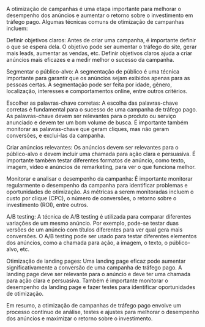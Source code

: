 A otimização de campanhas é uma etapa importante para melhorar o desempenho dos anúncios e aumentar o retorno sobre o investimento em tráfego pago. Algumas técnicas comuns de otimização de campanhas incluem:

Definir objetivos claros: Antes de criar uma campanha, é importante definir o que se espera dela. O objetivo pode ser aumentar o tráfego do site, gerar mais leads, aumentar as vendas, etc. Definir objetivos claros ajuda a criar anúncios mais eficazes e a medir melhor o sucesso da campanha.

Segmentar o público-alvo: A segmentação de público é uma técnica importante para garantir que os anúncios sejam exibidos apenas para as pessoas certas. A segmentação pode ser feita por idade, gênero, localização, interesses e comportamentos online, entre outros critérios.

Escolher as palavras-chave corretas: A escolha das palavras-chave corretas é fundamental para o sucesso de uma campanha de tráfego pago. As palavras-chave devem ser relevantes para o produto ou serviço anunciado e devem ter um bom volume de busca. É importante também monitorar as palavras-chave que geram cliques, mas não geram conversões, e excluí-las da campanha.

Criar anúncios relevantes: Os anúncios devem ser relevantes para o público-alvo e devem incluir uma chamada para ação clara e persuasiva. É importante também testar diferentes formatos de anúncio, como texto, imagem, vídeo e anúncios de remarketing, para ver o que funciona melhor.

Monitorar e analisar o desempenho da campanha: É importante monitorar regularmente o desempenho da campanha para identificar problemas e oportunidades de otimização. As métricas a serem monitoradas incluem o custo por clique (CPC), o número de conversões, o retorno sobre o investimento (ROI), entre outros.

A/B testing: A técnica de A/B testing é utilizada para comparar diferentes variações de um mesmo anúncio. Por exemplo, pode-se testar duas versões de um anúncio com títulos diferentes para ver qual gera mais conversões. O A/B testing pode ser usado para testar diferentes elementos dos anúncios, como a chamada para ação, a imagem, o texto, o público-alvo, etc.

Otimização de landing pages: Uma landing page eficaz pode aumentar significativamente a conversão de uma campanha de tráfego pago. A landing page deve ser relevante para o anúncio e deve ter uma chamada para ação clara e persuasiva. Também é importante monitorar o desempenho da landing page e fazer testes para identificar oportunidades de otimização.

Em resumo, a otimização de campanhas de tráfego pago envolve um processo contínuo de análise, testes e ajustes para melhorar o desempenho dos anúncios e maximizar o retorno sobre o investimento.
